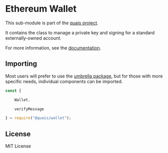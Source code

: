 Ethereum Wallet
===============

This sub-module is part of the [quais project](https://github.com/quais-io/quais.js).

It contains the class to manage a private key and signing for a standard
externally-owned account.

For more information, see the [documentation](https://docs.ethers.io/v5/api/signer/#Wallet).


Importing
---------

Most users will prefer to use the [umbrella package](https://www.npmjs.com/package/quais),
but for those with more specific needs, individual components can be imported.

```javascript
const {

    Wallet,

    verifyMessage

} = require("@quais/wallet");
```


License
-------

MIT License
